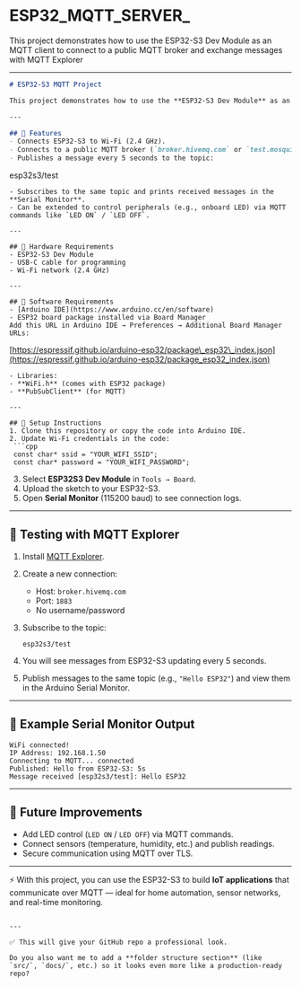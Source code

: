 # ESP32_MQTT_SERVER_
This project demonstrates how to use the ESP32-S3 Dev Module as an MQTT client to connect to a public MQTT broker and exchange messages with MQTT Explorer

---

```markdown
# ESP32-S3 MQTT Project

This project demonstrates how to use the **ESP32-S3 Dev Module** as an MQTT client to connect to a public MQTT broker and exchange messages with **MQTT Explorer**.

---

## 🔹 Features
- Connects ESP32-S3 to Wi-Fi (2.4 GHz).
- Connects to a public MQTT broker (`broker.hivemq.com` or `test.mosquitto.org`).
- Publishes a message every 5 seconds to the topic:
```

esp32s3/test

```
- Subscribes to the same topic and prints received messages in the **Serial Monitor**.
- Can be extended to control peripherals (e.g., onboard LED) via MQTT commands like `LED ON` / `LED OFF`.

---

## 🔹 Hardware Requirements
- ESP32-S3 Dev Module
- USB-C cable for programming
- Wi-Fi network (2.4 GHz)

---

## 🔹 Software Requirements
- [Arduino IDE](https://www.arduino.cc/en/software)
- ESP32 board package installed via Board Manager  
Add this URL in Arduino IDE → Preferences → Additional Board Manager URLs:
```

[https://espressif.github.io/arduino-esp32/package\_esp32\_index.json](https://espressif.github.io/arduino-esp32/package_esp32_index.json)

````
- Libraries:
- **WiFi.h** (comes with ESP32 package)
- **PubSubClient** (for MQTT)

---

## 🔹 Setup Instructions
1. Clone this repository or copy the code into Arduino IDE.
2. Update Wi-Fi credentials in the code:
 ```cpp
 const char* ssid = "YOUR_WIFI_SSID";
 const char* password = "YOUR_WIFI_PASSWORD";
````

3. Select **ESP32S3 Dev Module** in `Tools → Board`.
4. Upload the sketch to your ESP32-S3.
5. Open **Serial Monitor** (115200 baud) to see connection logs.

---

## 🔹 Testing with MQTT Explorer

1. Install [MQTT Explorer](https://mqtt-explorer.com/).
2. Create a new connection:

   * Host: `broker.hivemq.com`
   * Port: `1883`
   * No username/password
3. Subscribe to the topic:

   ```
   esp32s3/test
   ```
4. You will see messages from ESP32-S3 updating every 5 seconds.
5. Publish messages to the same topic (e.g., `"Hello ESP32"`) and view them in the Arduino Serial Monitor.

---

## 🔹 Example Serial Monitor Output

```
WiFi connected!
IP Address: 192.168.1.50
Connecting to MQTT... connected
Published: Hello from ESP32-S3: 5s
Message received [esp32s3/test]: Hello ESP32
```

---

## 🔹 Future Improvements

* Add LED control (`LED ON` / `LED OFF`) via MQTT commands.
* Connect sensors (temperature, humidity, etc.) and publish readings.
* Secure communication using MQTT over TLS.

---

⚡ With this project, you can use the ESP32-S3 to build **IoT applications** that communicate over MQTT — ideal for home automation, sensor networks, and real-time monitoring.

```

---

✅ This will give your GitHub repo a professional look.  

Do you also want me to add a **folder structure section** (like `src/`, `docs/`, etc.) so it looks even more like a production-ready repo?
```
